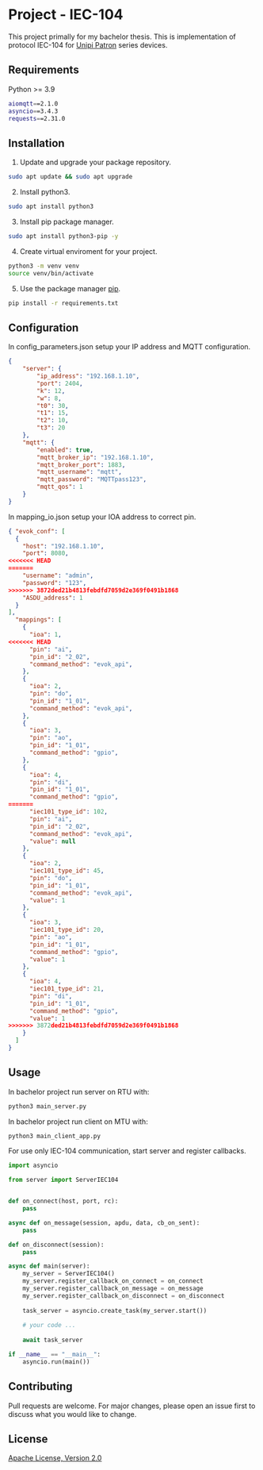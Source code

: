 # Project - IEC-104 

This project primally for my bachelor thesis. 
This is implementation of protocol IEC-104 for [Unipi Patron](https://kb.unipi.technology/en:hw:007-patron) series devices. 

## Requirements
Python >= 3.9
```bash
aiomqtt==2.1.0
asyncio==3.4.3
requests==2.31.0
```
 

## Installation

1. Update and upgrade your package repository.
```bash
sudo apt update && sudo apt upgrade
``` 

2. Install python3.
```bash
sudo apt install python3
```

3. Install pip package manager.
```bash
sudo apt install python3-pip -y
```

4. Create virtual enviroment for your project.
```bash
python3 -m venv venv
source venv/bin/activate
```

5. Use the package manager [pip](https://pip.pypa.io/en/stable/).
```bash
pip install -r requirements.txt
```

## Configuration
In config_parameters.json setup your IP address and MQTT configuration.
```json
{
    "server": {
        "ip_address": "192.168.1.10",
        "port": 2404,
        "k": 12,     
        "w": 8,
        "t0": 30,
        "t1": 15,
        "t2": 10,
        "t3": 20
    },
    "mqtt": {
        "enabled": true,
        "mqtt_broker_ip": "192.168.1.10",
        "mqtt_broker_port": 1883,
        "mqtt_username": "mqtt",
        "mqtt_password": "MQTTpass123",
        "mqtt_qos": 1
    }
}
```

In mapping_io.json setup your IOA address to correct pin. 
```json
{ "evok_conf": [
  {
    "host": "192.168.1.10",
    "port": 8080,
<<<<<<< HEAD
=======
    "username": "admin",
    "password": "123",
>>>>>>> 3872ded21b4813febdfd7059d2e369f0491b1868
    "ASDU_address": 1
  }
],
  "mappings": [
    {
      "ioa": 1,
<<<<<<< HEAD
      "pin": "ai",
      "pin_id": "2_02",
      "command_method": "evok_api",
    },
    {
      "ioa": 2,
      "pin": "do",
      "pin_id": "1_01",
      "command_method": "evok_api",
    },
    {
      "ioa": 3,
      "pin": "ao",
      "pin_id": "1_01",
      "command_method": "gpio",
    },
    {
      "ioa": 4,
      "pin": "di",
      "pin_id": "1_01",
      "command_method": "gpio",
=======
      "iec101_type_id": 102,
      "pin": "ai",
      "pin_id": "2_02",
      "command_method": "evok_api",
      "value": null
    },
    {
      "ioa": 2,
      "iec101_type_id": 45,
      "pin": "do",
      "pin_id": "1_01",
      "command_method": "evok_api",
      "value": 1
    },
    {
      "ioa": 3,
      "iec101_type_id": 20,
      "pin": "ao",
      "pin_id": "1_01",
      "command_method": "gpio",
      "value": 1
    },
    {
      "ioa": 4,
      "iec101_type_id": 21,
      "pin": "di",
      "pin_id": "1_01",
      "command_method": "gpio",
      "value": 1
>>>>>>> 3872ded21b4813febdfd7059d2e369f0491b1868
    }
  ]
}
```


## Usage
In bachelor project run server on RTU with:
```bash
python3 main_server.py
```

In bachelor project run client on MTU with:
```bash
python3 main_client_app.py
```

For use only IEC-104 communication, start server and register callbacks.
```python
import asyncio

from server import ServerIEC104


def on_connect(host, port, rc):
    pass

async def on_message(session, apdu, data, cb_on_sent):
    pass

def on_disconnect(session):
    pass

async def main(server):
    my_server = ServerIEC104()
    my_server.register_callback_on_connect = on_connect
    my_server.register_callback_on_message = on_message
    my_server.register_callback_on_disconnect = on_disconnect
    
    task_server = asyncio.create_task(my_server.start())
    
    # your code ...
    
    await task_server

if __name__ == "__main__":
    asyncio.run(main())

```

## Contributing

Pull requests are welcome. For major changes, please open an issue first
to discuss what you would like to change.


## License

[Apache License, Version 2.0](https://www.apache.org/licenses/LICENSE-2.0)